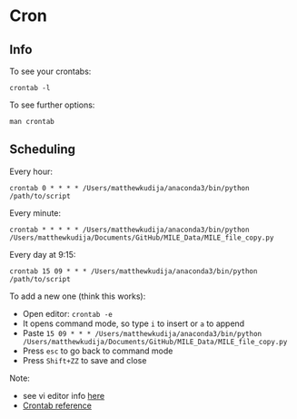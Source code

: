 # Cron
## Info
To see your crontabs:
```
crontab -l
```

To see further options:
```
man crontab
```

## Scheduling 

Every hour:
```
crontab 0 * * * * /Users/matthewkudija/anaconda3/bin/python /path/to/script
```

Every minute:
```
crontab * * * * * /Users/matthewkudija/anaconda3/bin/python /Users/matthewkudija/Documents/GitHub/MILE_Data/MILE_file_copy.py
```

Every day at 9:15:
```
crontab 15 09 * * * /Users/matthewkudija/anaconda3/bin/python /path/to/script
```

To add a new one (think this works):
- Open editor: `crontab -e`
- It opens command mode, so type `i` to insert or `a` to append
- Paste `15 09 * * * /Users/matthewkudija/anaconda3/bin/python /Users/matthewkudija/Documents/GitHub/MILE_Data/MILE_file_copy.py`
- Press `esc` to go back to command mode
- Press `Shift+ZZ` to save and close
 

Note: 
- see vi editor info [here](https://kb.iu.edu/d/adxz)
- [Crontab reference](http://www.adminschoice.com/crontab-quick-reference)
